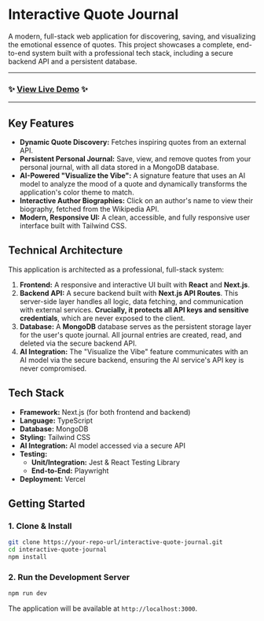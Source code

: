 # Interactive Quote Journal

A modern, full-stack web application for discovering, saving, and visualizing the emotional essence of quotes. This project showcases a complete, end-to-end system built with a professional tech stack, including a secure backend API and a persistent database.

---

### ✨ [View Live Demo]([(https://interactive-quote-journal.vercel.app/)]) ✨

---

## Key Features

*   **Dynamic Quote Discovery:** Fetches inspiring quotes from an external API.
*   **Persistent Personal Journal:** Save, view, and remove quotes from your personal journal, with all data stored in a MongoDB database.
*   **AI-Powered "Visualize the Vibe":** A signature feature that uses an AI model to analyze the mood of a quote and dynamically transforms the application's color theme to match.
*   **Interactive Author Biographies:** Click on an author's name to view their biography, fetched from the Wikipedia API.
*   **Modern, Responsive UI:** A clean, accessible, and fully responsive user interface built with Tailwind CSS.

## Technical Architecture

This application is architected as a professional, full-stack system:

1.  **Frontend:** A responsive and interactive UI built with **React** and **Next.js**.
2.  **Backend API:** A secure backend built with **Next.js API Routes**. This server-side layer handles all logic, data fetching, and communication with external services. **Crucially, it protects all API keys and sensitive credentials**, which are never exposed to the client.
3.  **Database:** A **MongoDB** database serves as the persistent storage layer for the user's quote journal. All journal entries are created, read, and deleted via the secure backend API.
4.  **AI Integration:** The "Visualize the Vibe" feature communicates with an AI model via the secure backend, ensuring the AI service's API key is never compromised.

## Tech Stack

*   **Framework:** Next.js (for both frontend and backend)
*   **Language:** TypeScript
*   **Database:** MongoDB
*   **Styling:** Tailwind CSS
*   **AI Integration:** AI model accessed via a secure API
*   **Testing:**
    *   **Unit/Integration:** Jest & React Testing Library
    *   **End-to-End:** Playwright
*   **Deployment:** Vercel

## Getting Started

### 1. Clone & Install

```bash
git clone https://your-repo-url/interactive-quote-journal.git
cd interactive-quote-journal
npm install
```

### 2. Run the Development Server

```bash
npm run dev
```

The application will be available at `http://localhost:3000`.
